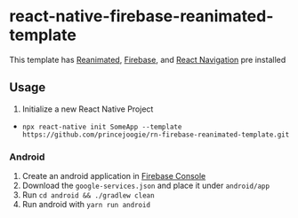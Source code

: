 # react-native-firebase-reanimated-template

This template has [Reanimated](https://docs.swmansion.com/react-native-reanimated/), [Firebase](https://rnfirebase.io/), and [React Navigation](https://reactnavigation.org/) pre installed


## Usage
1. Initialize a new React Native Project
- `npx react-native init SomeApp --template https://github.com/princejoogie/rn-firebase-reanimated-template.git`

### Android
1. Create an android application in [Firebase Console](https://console.firebase.google.com)
2. Download the `google-services.json` and place it under `android/app`
3. Run `cd android && ./gradlew clean`
4. Run android with `yarn run android`
